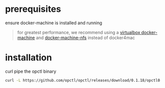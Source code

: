 # prerequisites

ensure docker-machine is installed and running
> for greatest performance, we recommend using a
> [virtualbox docker-machine](https://docs.docker.com/machine/drivers/virtualbox/)
> and
> [docker-machine-nfs](https://github.com/adlogix/docker-machine-nfs) instead of docker4mac


# installation

curl pipe the opctl binary

```bash
curl -L https://github.com/opctl/opctl/releases/download/0.1.18/opctl0.1.18.darwin.tgz | tar -xzv -C /usr/local/bin
```
